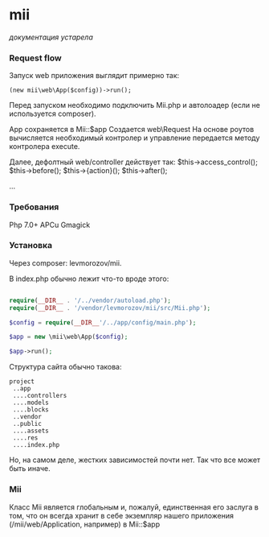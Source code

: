 # mii 

_документация устарела_
  
### Request flow
  
Запуск web приложения выглядит примерно так:
  
``` (new mii\web\App($config))->run(); ```
  
Перед запуском необходимо подключить Mii.php и автолоадер (если не используется composer).
    
App сохраняется в Mii::$app
Создается web\Request
На основе роутов вычисляется необходимый контролер и управление передается методу контролера execute.

Далее, дефолтный web/controller действует так:
$this->access_control();
$this->before();
$this->{action}();
$this->after();

...


### Требования

Php 7.0+
APCu
Gmagick


### Установка

Через composer: levmorozov/mii.

В index.php обычно лежит что-то вроде этого:
```php

require(__DIR__ . '/../vendor/autoload.php');
require(__DIR__ . '/vendor/levmorozov/mii/src/Mii.php');

$config = require(__DIR__'/../app/config/main.php');

$app = new \mii\web\App($config);

$app->run();

```


Структура сайта обычно такова:
```
project
 ..app
 ....controllers
 ....models
 ....blocks
 ..vendor
 ..public
 ....assets
 ....res
 ....index.php
```

Но, на самом деле, жестких зависимостей почти нет. Так что все может быть иначе.

### Mii

Класс Mii является глобальным и, пожалуй, единственная его заслуга в том, что он всегда хранит в себе экземпляр 
нашего приложения (/mii/web/Application, например) в Mii::$app



 




 
